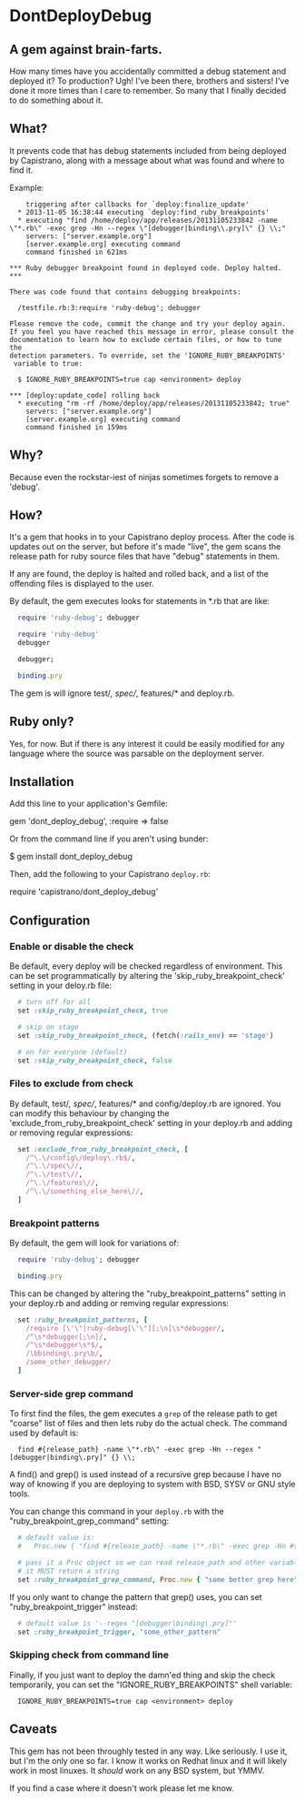 # DontDeployDebug
## A gem against brain-farts.

How many times have you accidentally committed a debug statement and deployed
it? To production? Ugh! I've been there, brothers and sisters! I've done it
more times than I care to remember. So many that I finally decided to do
something about it.

## What?

It prevents code that has debug statements included from being deployed by
Capistrano, along with a message about what was found and where to find it.

Example:

```
    triggering after callbacks for `deploy:finalize_update'
  * 2013-11-05 16:38:44 executing `deploy:find_ruby_breakpoints'
  * executing "find /home/deploy/app/releases/20131105233842 -name \"*.rb\" -exec grep -Hn --regex \"[debugger|binding\\.pry]\" {} \\;"
    servers: ["server.example.org"]
    [server.example.org] executing command
    command finished in 621ms

*** Ruby debugger breakpoint found in deployed code. Deploy halted. ***

There was code found that contains debugging breakpoints:

  /testfile.rb:3:require 'ruby-debug'; debugger

Please remove the code, commit the change and try your deploy again.
If you feel you have reached this message in error, please consult the
documentation to learn how to exclude certain files, or how to tune the
detection parameters. To override, set the 'IGNORE_RUBY_BREAKPOINTS'
 variable to true:

  $ IGNORE_RUBY_BREAKPOINTS=true cap <environment> deploy

*** [deploy:update_code] rolling back
  * executing "rm -rf /home/deploy/app/releases/20131105233842; true"
    servers: ["server.example.org"]
    [server.example.org] executing command
    command finished in 159ms
```

## Why?

Because even the rockstar-iest of ninjas sometimes forgets to remove a 'debug'.

## How?

It's a gem that hooks in to your Capistrano deploy process. After the code is
updates out on the server, but before it's made "live", the gem scans the
release path for ruby source files that have "debug" statements in them.

If any are found, the deploy is halted and rolled back, and a list of the
offending files is displayed to the user.

By default, the gem executes looks for statements in *.rb that are like:

```ruby
  require 'ruby-debug'; debugger

  require 'ruby-debug'
  debugger

  debugger;

  binding.pry
```

The gem is will ignore test/*, spec/*, features/* and deploy.rb.

## Ruby only?

Yes, for now. But if there is any interest it could be easily modified for
any language where the source was parsable on the deployment server.

## Installation

Add this line to your application's Gemfile:

  gem 'dont_deploy_debug', :require =>  false

Or from the command line if you aren't using bunder:

  $ gem install dont_deploy_debug

Then, add the following to your Capistrano `deploy.rb`:

  require 'capistrano/dont_deploy_debug'

## Configuration

### Enable or disable the check

Be default, every deploy will be checked regardless of environment. This can
be set programmatically by altering the 'skip_ruby_breakpoint_check' setting
in your deloy.rb file:

```ruby
  # turn off for all
  set :skip_ruby_breakpoint_check, true

  # skip on stage
  set :skip_ruby_breakpoint_check, (fetch(:rails_env) == 'stage')

  # on for everyone (default)
  set :skip_ruby_breakpoint_check, false
```

### Files to exclude from check

By default, test/*, spec/*, features/* and config/deploy.rb are ignored. You
can modify this behaviour by changing the 'exclude_from_ruby_breakpoint_check'
setting in your deploy.rb and adding or removing regular expressions: 

```ruby
  set :exclude_from_ruby_breakpoint_check, [
    /^\.\/config\/deploy\.rb$/,
    /^\.\/spec\//,
    /^\.\/test\//,
    /^\.\/features\//,
    /^\.\/something_else_here\//,
  ]
```

### Breakpoint patterns

By default, the gem will look for variations of:

```ruby
  require 'ruby-debug'; debugger

  binding.pry
```

This can be changed by altering the "ruby_breakpoint_patterns" setting in your
deploy.rb and adding or remving regular expressions:

```ruby
  set :ruby_breakpoint_patterns, [
    /require [\'\"]ruby-debug[\'\"][;\n]\s*debugger/,
    /^\s*debugger[;\n]/,
    /^\s*debugger\s*$/,
    /\bbinding\.pry\b/,
    /some_other_debugger/
  ]
```

### Server-side grep command

To first find the files, the gem executes a `grep` of the release path to get
"coarse" list of files and then lets ruby do the actual check. The command
used by default is:

```
  find #{release_path} -name \"*.rb\" -exec grep -Hn --regex "[debugger|binding\.pry]" {} \\;
```

A find() and grep() is used instead of a recursive grep because I have no way
of knowing if you are deploying to system with BSD, SYSV or GNU style tools.

You can change this command in your `deploy.rb` with the
"ruby_breakpoint_grep_command" setting:

```ruby
  # default value is:
  #   Proc.new { "find #{release_path} -name \"*.rb\" -exec grep -Hn #{fetch(:ruby_breakpoint_trigger)} {} \\;" }

  # pass it a Proc object so we can read release_path and other variables
  # it MUST return a string
  set :ruby_breakpoint_grep_command, Proc.new { "some better grep here" }
```

If you only want to change the pattern that grep() uses, you can set
"ruby_breakpoint_trigger" instead:

```ruby
  # default value is '--regex "[debugger|binding\.pry]"'
  set :ruby_breakpoint_trigger, "some_other_pattern"
```

### Skipping check from command line

Finally, if you just want to deploy the damn'ed thing and skip the check
temporarily, you can set the "IGNORE_RUBY_BREAKPOINTS" shell variable:

```
  IGNORE_RUBY_BREAKPOINTS=true cap <environment> deploy
```

## Caveats

This gem has not been throughly tested in any way. Like seriously. I use it,
but I'm the only one so far. I know it works on Redhat linux and it will likely
work in most linuxes. It *should* work on any BSD system, but YMMV.

If you find a case where it doesn't work please let me know.
